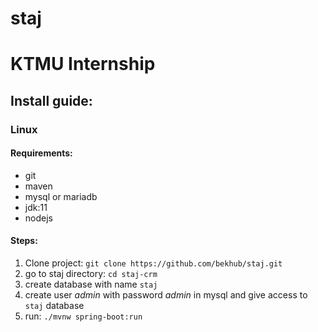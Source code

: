 # staj
<h1>KTMU Internship</h1>
<h2>Install guide:</h2>
<h3>Linux</h3>
<h4>Requirements:</h4>
<ul>
    <li>git</li>
    <li>maven</li>
    <li>mysql or mariadb</li>
    <li>jdk:11</li>
    <li>nodejs</li>
</ul>
<h4>Steps:</h4>
<ol>
    <li>Clone project: <code>git clone https://github.com/bekhub/staj.git</code></li>
    <li>go to staj directory: <code>cd staj-crm</code></li>
    <li>create database with name <code>staj</code></li>
    <li>create user <i>admin</i> with password <i>admin</i> in mysql and give access to <code>staj</code> database</li>
    <li>run: <code>./mvnw spring-boot:run</code></li>
</ol>